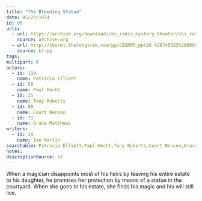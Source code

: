 ```yaml
---
title: "The Bleeding Statue"
date: 05/23/1974
id: 96
urls: 
  - url: https://archive.org/download/cbs_radio_mystery_theater/cbs_radio_mystery_theater-0051-0100.zip/cbs_radio_mystery_theater-0051-0100%2Fcbsrmt_0096_the_bleeding_statue.mp3
    source: archive-org
  - url: http://cbsrmt.thelongtrek.com/pp/CBSRMT_pp%20-%20740523%200096%20The%20Bleeding%20Statue.mp3
    source: kl-pp
tags: 
multipart: 0
actors:  
  - id: 119
    name: Patricia Elliott  
  - id: 58
    name: Paul Hecht  
  - id: 25
    name: Tony Roberts  
  - id: 90
    name: Court Benson  
  - id: 71
    name: Grace Matthews
writers:  
  - id: 38
    name: Ian Martin
searchable: Patricia Elliott,Paul Hecht,Tony Roberts,Court Benson,Grace Matthews Ian Martin
notes: 
descriptionSource: kf
---
```

When a magician disappoints most of his heirs by leaving his entire estate to his daughter, he promises her protection by means of a statue in the courtyard. When she goes to his estate, she finds his magic and his will still live.